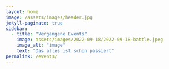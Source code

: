 ```yaml
---
layout: home
image: /assets/images/header.jpg
jekyll-paginate: true
sidebar:  
  - title: "Vergangene Events"
    image: assets/images/2022-09-18/2022-09-18-battle.jpeg
    image_alt: "image"
    text: "Das alles ist schon passiert"
permalink: /events/
---
```

 